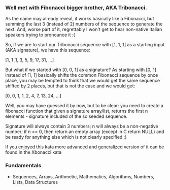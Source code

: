 ### Well met with Fibonacci bigger brother, AKA Tribonacci.

<p> As the name may already reveal, it works basically like a Fibonacci, but summing the last 3 (instead of 2) numbers of the sequence to generate the next. And, worse part of it, regrettably I won't get to hear non-native Italian speakers trying to pronounce it :(

<p> So, if we are to start our Tribonacci sequence with [1, 1, 1] as a starting input (AKA signature), we have this sequence:

<p> [1, 1 ,1, 3, 5, 9, 17, 31, ...]

<p> But what if we started with [0, 0, 1] as a signature? As starting with [0, 1] instead of [1, 1] basically shifts the common Fibonacci sequence by once place, you may be tempted to think that we would get the same sequence shifted by 2 places, but that is not the case and we would get:

<p> [0, 0, 1, 1, 2, 4, 7, 13, 24, ...]

<p> Well, you may have guessed it by now, but to be clear: you need to create a fibonacci function that given a signature array/list, returns the first n elements - signature included of the so seeded sequence.

<p> Signature will always contain 3 numbers; n will always be a non-negative number; if n == 0, then return an empty array (except in C return NULL) and be ready for anything else which is not clearly specified ;)

<p> If you enjoyed this kata more advanced and generalized version of it can be found in the Xbonacci kata

### Fundamentals
 - Sequences, Arrays, Arithmetic, Mathematics, Algorithms, Numbers, Lists, Data Structures
